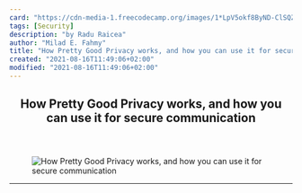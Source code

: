 ```yaml
---
card: "https://cdn-media-1.freecodecamp.org/images/1*LpV5okf8ByND-ClSQZ7-aA.png"
tags: [Security]
description: "by Radu Raicea"
author: "Milad E. Fahmy"
title: "How Pretty Good Privacy works, and how you can use it for secure communication"
created: "2021-08-16T11:49:06+02:00"
modified: "2021-08-16T11:49:06+02:00"
---
```

<div class="site-wrapper">
<main id="site-main" class="site-main outer">
<div class="inner">
<article class="post-full post tag-security tag-privacy tag-programming tag-tech tag-technology ">
<header class="post-full-header">
<h1 class="post-full-title">How Pretty Good Privacy works, and how you can use it for secure communication</h1>
</header>
<figure class="post-full-image">
<picture>
<source media="(max-width: 700px)" sizes="1px" srcset="data:image/gif;base64,R0lGODlhAQABAIAAAAAAAP///yH5BAEAAAAALAAAAAABAAEAAAIBRAA7 1w">
<source media="(min-width: 701px)" sizes="(max-width: 800px) 400px,
(max-width: 1170px) 700px,
1400px" srcset="https://cdn-media-1.freecodecamp.org/images/1*LpV5okf8ByND-ClSQZ7-aA.png 300w,
https://cdn-media-1.freecodecamp.org/images/1*LpV5okf8ByND-ClSQZ7-aA.png 600w,
https://cdn-media-1.freecodecamp.org/images/1*LpV5okf8ByND-ClSQZ7-aA.png 1000w,
https://cdn-media-1.freecodecamp.org/images/1*LpV5okf8ByND-ClSQZ7-aA.png 2000w">
<img onerror="this.style.display='none'" src="https://cdn-media-1.freecodecamp.org/images/1*LpV5okf8ByND-ClSQZ7-aA.png" alt="How Pretty Good Privacy works, and how you can use it for secure communication">
</picture>
</figure>
<section class="post-full-content">
<div class="post-content medium-migrated-article">
</div>
<hr>
</section>
</article>
</div>
</main>
</div>
<!-- Google Tag Manager (noscript) -->
<!-- End Google Tag Manager (noscript) -->
